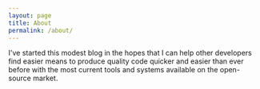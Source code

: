 ```yaml
---
layout: page
title: About
permalink: /about/
---
```


I've started this modest blog in the hopes that I can help other developers find easier means to produce quality code quicker and easier than ever before with the most current tools and systems available on the open-source market.
